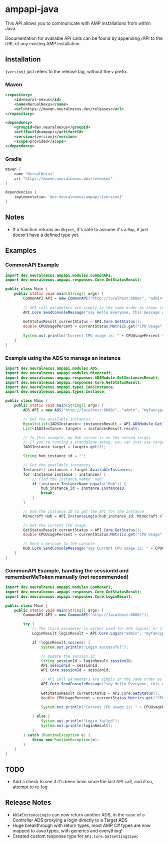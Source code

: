 # ampapi-java

This API allows you to communicate with AMP installations from within Java.

Documentation for available API calls can be found by appending /API to the URL of any existing AMP installation.

## Installation

`{version}` just refers to the release tag, without the `v` prefix.

### Maven

```xml
<repository>
    <id>neural-nexus</id>
    <name>NerualNexus</name>
    <url>https://maven.neuralnexus.dev/releases</url>
</repository>

<dependency>
    <groupId>dev.neuralnexus</groupId>
    <artifactId>ampapi</artifactId>
    <version>{version}</version>
    <scope>provided</scope>
</dependency>
```

### Gradle

```gradle
maven {
    name "NerualNexus"
    url "https://maven.neuralnexus.dev/releases"
}

dependencies {
    implementation 'dev.neuralnexus:ampapi:{version}'
}
```

## Notes

- If a function returns an `Object`, it's safe to assume it's a `Map`, it just doesn't have a defined type yet.

## Examples

### CommonAPI Example

```java
import dev.neuralnexus.ampapi.modules.CommonAPI;
import dev.neuralnexus.ampapi.responses.Core.GetStatusResult;

public class Main {
    public static void main(String[] args) {
        CommonAPI API = new CommonAPI("http://localhost:8080/", "admin", "myfancypassword123", "");
        
        // API call parameters are simply in the same order as shown in the documentation.
        API.Core.SendConsoleMessage("say Hello Everyone, this message was sent from the Java API!");
        
        GetStatusResult currentStatus = API.Core.GetStatus();
        double CPUUsagePercent = currentStatus.Metrics.get("CPU Usage").Percent;
        
        System.out.println("Current CPU usage is: " + CPUUsagePercent + "%");
    }
}
```

### Example using the ADS to manage an instance

```java
import dev.neuralnexus.ampapi.modules.ADS;
import dev.neuralnexus.ampapi.modules.Minecraft;
import dev.neuralnexus.ampapi.responses.ADSModule.GetInstancesResult;
import dev.neuralnexus.ampapi.responses.Core.GetStatusResult;
import dev.neuralnexus.ampapi.types.IADSInstance;
import dev.neuralnexus.ampapi.types.Instance;

public class Main {
    public static void main(String[] args) {
        ADS API = new ADS("http://localhost:8080/", "admin", "myfancypassword123", "", "");

        // Get the available instances
        Result<List<IADSInstance>> instancesResult = API.ADSModule.GetInstances();
        List<IADSInstance> targets = instancesResult.result;

        // In this example, my Hub server is on the second target
        // If you're running a standalone setup, you can just use targets.get(0)
        IADSInstance target = targets.get(1);

        String hub_instance_id = "";

        // Get the available instances
        Instance[] instances = target.AvailableInstances;
        for (Instance instance : instances) {
            // Find the instance named "Hub"
            if (instance.InstanceName.equals("Hub")) {
                hub_instance_id = instance.InstanceID;
                break;
            }
        }

        // Use the instance ID to get the API for the instance
        Minecraft Hub = API.InstanceLogin(hub_instance_id, Minecraft.class);

        // Get the current CPU usage
        GetStatusResult currentStatus = API.Core.GetStatus();
        double CPUUsagePercent = currentStatus.Metrics.get("CPU Usage").Percent;

        // Send a message to the console
        Hub.Core.SendConsoleMessage("say Current CPU usage is: " + CPUUsagePercent + "%");
    }
}
```

### CommonAPI Example, handling the sessionId and rememberMeToken manually (not recommended)

```java
import dev.neuralnexus.ampapi.modules.CommonAPI;
import dev.neuralnexus.ampapi.responses.Core.GetStatusResult;
import dev.neuralnexus.ampapi.responses.Core.LoginResult;

public class Main {
    public static void main(String[] args) {
        CommonAPI API = new CommonAPI("http://localhost:8080/");

        try {
            // The third parameter is either used for 2FA logins, or if no password is specified to use a remembered token from a previous login, or a service login token.
            LoginResult loginResult = API.Core.Login("admin", "myfancypassword123", "", false);

            if (loginResult.success) {
                System.out.println("Login successful");

                // Update the session ID
                String sessionId = loginResult.sessionID;
                API.sessionId = sessionId;
                API.Core.sessionId = sessionId;

                // API call parameters are simply in the same order as shown in the documentation.
                API.Core.SendConsoleMessage("say Hello Everyone, this message was sent from the Java API!");
                
                GetStatusResult currentStatus = API.Core.GetStatus();
                double CPUUsagePercent = currentStatus.Metrics.get("CPU Usage").Percent;
                
                System.out.println("Current CPU usage is: " + CPUUsagePercent + "%");

            } else {
                System.out.println("Login failed");
                System.out.println(loginResult);
            }
        } catch (RuntimeException e) {
            throw new RuntimeException(e);
        }
    }
}
```

## TODO

- Add a check to see if it's been 5min since the last API call, and if so, attempt to re-log

## Release Notes

- `ADS#InstanceLogin` can now return another ADS, in the case of a Controller ADS proxying a login directly to a Target ADS
- Huge breakthrough with return types, most AMP C# types are now mapped to Java types, with generics and everything!
- Created custom response type for `API.Core.GetSettingsSpec`

